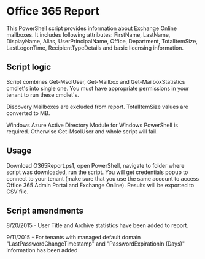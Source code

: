 # Office 365 Report

This PowerShell script provides information about Exchange Online mailboxes. It includes following attributes: FirstName, LastName, DisplayName, Alias, UserPrincipalName, Office, Department, TotalItemSize, LastLogonTime, RecipientTypeDetails and basic licensing information.

## Script logic

Script combines Get-MsolUser, Get-Mailbox and Get-MailboxStatistics cmdlet's into single one. You must have appropriate permissions in your tenant to run these cmdlet's.

Discovery Mailboxes are excluded from report. TotalItemSize values are converted to MB.

Windows Azure Active Directory Module for Windows PowerShell is required. Otherwise Get-MsolUser and whole script will fail.

## Usage

Download O365Report.ps1, open PowerShell, navigate to folder where script was downloaded, run the script. You will get credentials popup to connect to your tenant (make sure that you use the same account to access Office 365 Admin Portal and Exchange Online). Results will be exported to CSV file.

## Script amendments

8/20/2015 - User Title and Archive statistics have been added to report.

9/11/2015 - For tenants with managed default domain "LastPasswordChangeTimestamp" and "PasswordExpirationIn (Days)" information has been added
